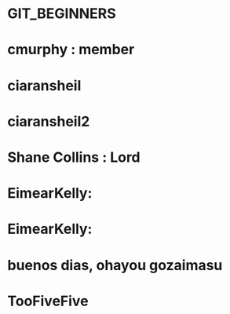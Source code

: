 # GIT_BEGINNERS
# cmurphy : member
# ciaransheil
# ciaransheil2
# Shane Collins : Lord
# EimearKelly:
# EimearKelly:
# buenos dias, ohayou gozaimasu
# TooFiveFive